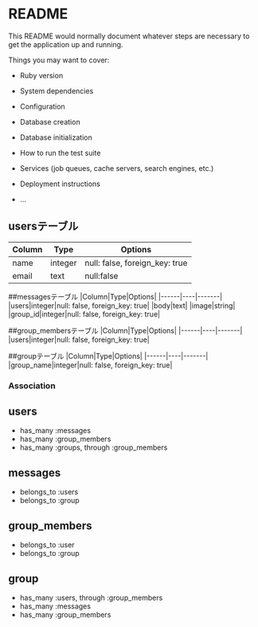 # README

This README would normally document whatever steps are necessary to get the
application up and running.

Things you may want to cover:

* Ruby version

* System dependencies

* Configuration

* Database creation

* Database initialization

* How to run the test suite

* Services (job queues, cache servers, search engines, etc.)

* Deployment instructions

* ...



## usersテーブル

|Column|Type|Options|
|------|----|-------|
|name|integer|null: false, foreign_key: true|
|email|text|null:false|

##messagesテーブル
|Column|Type|Options|
|------|----|-------|
|users|integer|null: false, foreign_key: true|
|body|text|
|image|string|
|group_id|integer|null: false, foreign_key: true|

##group_membersテーブル
|Column|Type|Options|
|------|----|-------|
|users|integer|null: false, foreign_key: true|

##groupテーブル
|Column|Type|Options|
|------|----|-------|
|group_name|integer|null: false, foreign_key: true|

### Association

## users
- has_many :messages
- has_many :group_members
- has_many :groups, through :group_members

## messages
- belongs_to :users
- belongs_to :group

## group_members
- belongs_to :user
- belongs_to :group

## group
- has_many :users, through :group_members
- has_many :messages
- has_many :group_members